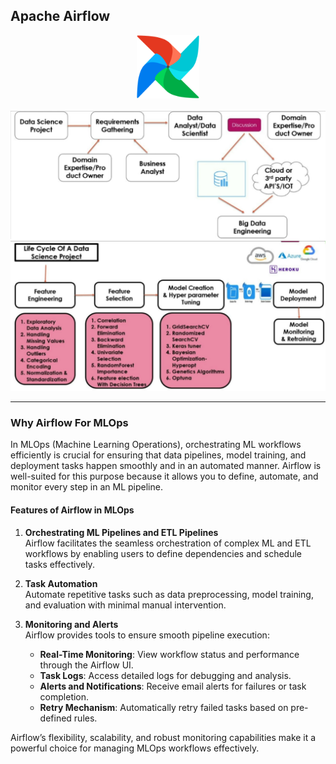 ## **Apache Airflow**
<div align="center"><img src="images/image-1.png" alt="alt text" style="width:20%;"></div>
<br>
<img src="images/image1.png">
<img src="images/image.png">

---
### **Why Airflow For MLOps**

In MLOps (Machine Learning Operations), orchestrating ML workflows efficiently is crucial for ensuring that data pipelines, model training, and deployment tasks happen smoothly and in an automated manner. Airflow is well-suited for this purpose because it allows you to define, automate, and monitor every step in an ML pipeline.

#### **Features of Airflow in MLOps**

1. **Orchestrating ML Pipelines and ETL Pipelines**  
   Airflow facilitates the seamless orchestration of complex ML and ETL workflows by enabling users to define dependencies and schedule tasks effectively.

2. **Task Automation**  
   Automate repetitive tasks such as data preprocessing, model training, and evaluation with minimal manual intervention.

3. **Monitoring and Alerts**  
   Airflow provides tools to ensure smooth pipeline execution:  
   - **Real-Time Monitoring**: View workflow status and performance through the Airflow UI.  
   - **Task Logs**: Access detailed logs for debugging and analysis.  
   - **Alerts and Notifications**: Receive email alerts for failures or task completion.  
   - **Retry Mechanism**: Automatically retry failed tasks based on pre-defined rules.

Airflow’s flexibility, scalability, and robust monitoring capabilities make it a powerful choice for managing MLOps workflows effectively.
